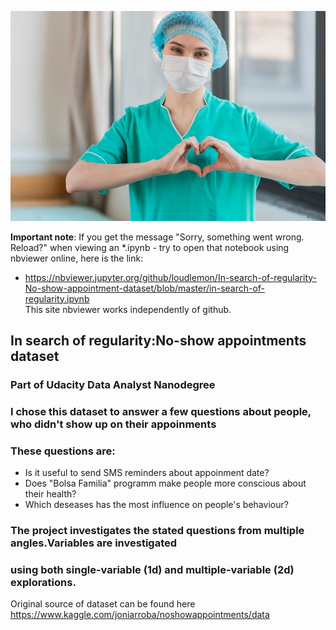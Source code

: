 <p align="center">
<img src = "images/nurse_with_love.jpg" >
</p>


**Important note**:
If you get the message "Sorry, something went wrong. Reload?" 
when viewing an *.ipynb - try to open that notebook  using 
nbviewer online, here is the link:
- https://nbviewer.jupyter.org/github/loudlemon/In-search-of-regularity-No-show-appointment-dataset/blob/master/in-search-of-regularity.ipynb \
This site nbviewer works independently of github.


## In search of regularity:No-show appointments dataset
### Part of Udacity Data Analyst Nanodegree

### I chose this dataset to answer a few questions about people, who didn't show up on their appoinments
### These questions are:
   - Is it useful to send SMS reminders about appoinment date?
   - Does "Bolsa Familia" programm make people more conscious about their health?
   - Which deseases has the most influence on people's behaviour?
   
### The project investigates the stated questions from multiple angles.Variables are investigated
### using both single-variable (1d) and multiple-variable (2d) explorations.


Original source of dataset can be found here https://www.kaggle.com/joniarroba/noshowappointments/data
